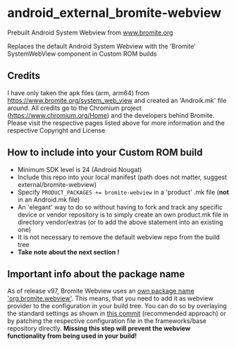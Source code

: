 # android_external_bromite-webview
Prebuilt Android System Webview from www.bromite.org

Replaces the default Android System Webview with the 'Bromite' SystemWebView component in Custom ROM builds

## Credits
I have only taken the apk files (arm, arm64) from https://www.bromite.org/system_web_view  and created an 'Androik.mk' file around. 
All credits go to the Chromium project (https://www.chromium.org/Home) and the developers behind Bromite. Please visit the 
respective pages listed above for more information and the respective Copyright and License

## How to include into your Custom ROM build
- Minimum SDK level is 24 (Android Nougat)
- Include this repo into your local manifest (path does not matter, suggest external/bromite-webview)
- Specify `PRODUCT_PACKAGES += bromite-webview` in a 'product' .mk file (**not** in an Android.mk file)
- An 'elegant' way to do so without having to fork and track any specific device or vendor repository is to simply create an own product.mk file in directory vendor/extras (or to add the above statement into an existing one)
- It is not necessary to remove the default webview repo from the build tree
- **Take note about the next section !**

## Important info about the package name
As of release v97, Bromite Webview uses an [own package name 'org.bromite.webview'](https://www.bromite.org/news/2022-02-05-bromite-webview-package-name-change). This means, that you need to add it as webview provider to the configuration in your build tree. You can do so by overlaying the standard settings as shown in [this commit](https://github.com/lin18-microG/android_vendor_lineage/commit/56d45e0881ffbdcae8394835adbe160f23d6418a) (recommended approach) or by patching the respective configuration file in the frameworks/base repository directly. **Missing this step will prevent the webview functionality from being used in your build!**
